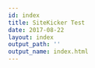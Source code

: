 ```yaml
---
id: index
title: SiteKicker Test
date: 2017-08-22
layout: index
output_path: ''
output_name: index.html
---
```

